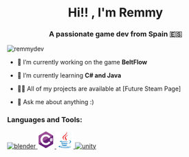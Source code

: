 <h1 align="center">Hi!! , I'm Remmy</h1>
<h3 align="center">A passionate game dev from Spain 🇪🇸</h3>

<p align="left"> <img src="https://komarev.com/ghpvc/?username=remmydev&label=Profile%20views&color=0e75b6&style=flat" alt="remmydev" /> </p>

- 🔭 I’m currently working on the game **BeltFlow**

- 🌱 I’m currently learning **C# and Java**

- 👨‍💻 All of my projects are available at [Future Steam Page]
  
- 💬 Ask me about anything :)



<h3 align="left">Languages and Tools:</h3>
<p align="left"> <a href="https://www.blender.org/" target="_blank" rel="noreferrer"> <img src="https://download.blender.org/branding/community/blender_community_badge_white.svg" alt="blender" width="40" height="40"/> </a> <a href="https://www.w3schools.com/cs/" target="_blank" rel="noreferrer"> <img src="https://raw.githubusercontent.com/devicons/devicon/master/icons/csharp/csharp-original.svg" alt="csharp" width="40" height="40"/> </a> <a href="https://www.java.com" target="_blank" rel="noreferrer"> <img src="https://raw.githubusercontent.com/devicons/devicon/master/icons/java/java-original.svg" alt="java" width="40" height="40"/> </a> <a href="https://unity.com/" target="_blank" rel="noreferrer"> <img src="https://www.vectorlogo.zone/logos/unity3d/unity3d-icon.svg" alt="unity" width="40" height="40"/> </a> </p>

